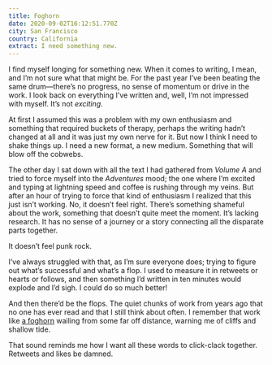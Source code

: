 ```yaml
---
title: Foghorn
date: 2020-09-02T16:12:51.770Z
city: San Francisco
country: California
extract: I need something new.
---
```

I find myself longing for something new. When it comes to writing, I mean, and I’m not sure what that might be. For the past year I’ve been beating the same drum—there’s no progress, no sense of momentum or drive in the work. I look back on everything I’ve written and, well, I’m not impressed with myself. It’s not _exciting_.

At first I assumed this was a problem with my own enthusiasm and something that required buckets of therapy, perhaps the writing hadn’t changed at all and it was just my own nerve for it. But now I think I need to shake things up. I need a new format, a new medium. Something that will blow off the cobwebs. 

The other day I sat down with all the text I had gathered from _Volume A_ and tried to force myself into the _Adventures_ mood; the one where I’m excited and typing at lightning speed and coffee is rushing through my veins. But after an hour of trying to force that kind of enthusiasm I realized that this just isn’t working. No, it doesn’t feel right. There’s something shameful about the work, something that doesn’t quite meet the moment. It’s lacking research. It has no sense of a journey or a story connecting all the disparate parts together.

It doesn’t feel punk rock. 

I’ve always struggled with that, as I’m sure everyone does; trying to figure out what’s successful and what’s a flop. I used to measure it in retweets or hearts or follows, and then something I’d written in ten minutes would explode and I’d sigh. I could do so much better! 

And then there’d be the flops. The quiet chunks of work from years ago that no one has ever read and that I still think about often. I remember that work like [a foghorn](https://youtu.be/iHCmzvzCmhI) wailing from some far off distance, warning me of cliffs and shallow tide. 

That sound reminds me how I want all these words to click-clack together. Retweets and likes be damned. 

